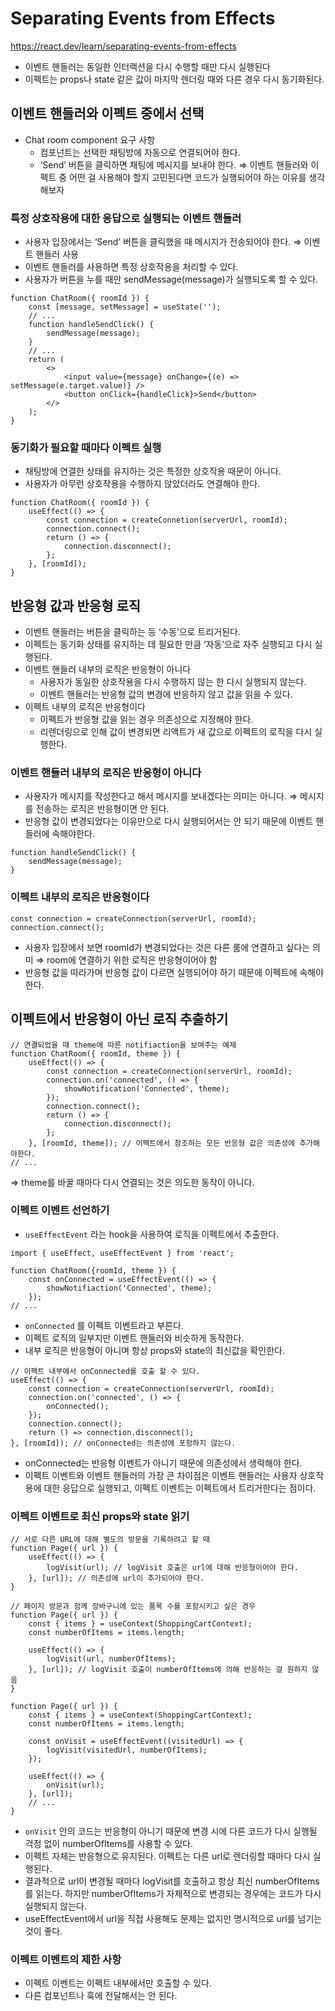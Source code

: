 # Separating Events from Effects

https://react.dev/learn/separating-events-from-effects

- 이벤트 핸들러는 동일한 인터랙션을 다시 수행할 때만 다시 실행된다
- 이펙트는 props나 state 같은 값이 마지막 렌더링 때와 다른 경우 다시 동기화된다.

## 이벤트 핸들러와 이펙트 중에서 선택

- Chat room component 요구 사항
  - 컴포넌트는 선택한 채팅방에 자동으로 연결되어야 한다.
  - ‘Send’ 버튼을 클릭하면 채팅에 메시지를 보내야 한다.
    ⇒ 이벤트 핸들러와 이펙트 중 어떤 걸 사용해야 할지 고민된다면 코드가 실행되어야 하는 이유를 생각해보자

### 특정 상호작용에 대한 응답으로 실행되는 이벤트 핸들러

- 사용자 입장에서는 ‘Send’ 버튼을 클릭했을 때 메시지가 전송되어야 한다. ⇒ 이벤트 핸들러 사용
- 이벤트 핸들러를 사용하면 특정 상호작용을 처리할 수 있다.
- 사용자가 버튼을 누를 때만 sendMessage(message)가 실행되도록 할 수 있다.

```tsx
function ChatRoom({ roomId }) {
	const [message, setMessage] = useState('');
	// ...
	function handleSendClick() {
		sendMessage(message);
	}
	// ...
	return (
		<>
			<input value={message} onChange={(e) => setMessage(e.target.value)} />
			<button onClick={handleClick}>Send</button>
		</>
	);
}
```

### 동기화가 필요할 때마다 이펙트 실행

- 채팅방에 연결한 상태를 유지하는 것은 특정한 상호작용 때문이 아니다.
- 사용자가 아무런 상호작용을 수행하지 않았더라도 연결해야 한다.

```tsx
function ChatRoom({ roomId }) {
	useEffect(() => {
		const connection = createConnetion(serverUrl, roomId);
		connection.connect();
		return () => {
			connection.disconnect();
		};
	}, [roomId]);
}
```

## 반응형 값과 반응형 로직

- 이벤트 핸들러는 버튼을 클릭하는 등 ‘수동’으로 트리거된다.
- 이펙트는 동기화 상태를 유지하는 데 필요한 만큼 ‘자동’으로 자주 실행되고 다시 실행된다.
- 이벤트 핸들러 내부의 로직은 반응형이 아니다
  - 사용자가 동일한 상호작용을 다시 수행하지 않는 한 다시 실행되지 않는다.
  - 이벤트 핸들러는 반응형 값의 변경에 반응하지 않고 값을 읽을 수 있다.
- 이펙트 내부의 로직은 반응형이다
  - 이펙트가 반응형 값을 읽는 경우 의존성으로 지정해야 한다.
  - 리렌더링으로 인해 값이 변경되면 리액트가 새 값으로 이펙트의 로직을 다시 실행한다.

### 이벤트 핸들러 내부의 로직은 반응형이 아니다

- 사용자가 메시지를 작성한다고 해서 메시지를 보내겠다는 의미는 아니다. ⇒ 메시지를 전송하는 로직은 반응형이면 안 된다.
- 반응형 값이 변경되었다는 이유만으로 다시 실행되어서는 안 되기 때문에 이벤트 핸들러에 속해야한다.

```tsx
function handleSendClick() {
	sendMessage(message);
}
```

### 이펙트 내부의 로직은 반응형이다

```tsx
const connection = createConnection(serverUrl, roomId);
connection.connect();
```

- 사용자 입장에서 보면 roomId가 변경되었다는 것은 다른 룸에 연결하고 싶다는 의미 ⇒ room에 연결하기 위한 로직은 반응형이어야 함
- 반응형 값을 따라가며 반응형 값이 다르면 실행되어야 하기 때문에 이펙트에 속해야한다.

## 이펙트에서 반응형이 아닌 로직 추출하기

```tsx
// 연결되었을 때 theme에 따른 notifiaction을 보여주는 예제
function ChatRoom({ roomId, theme }) {
	useEffect(() => {
		const connection = createConnection(serverUrl, roomId);
		connection.on('connected', () => {
			showNotification('Connected', theme);
		});
		connection.connect();
		return () => {
			connection.disconnect();
		};
	}, [roomId, theme]); // 이펙트에서 참조하는 모든 반응형 값은 의존성에 추가해야한다.
// ...
```

⇒ theme를 바꿀 때마다 다시 연결되는 것은 의도한 동작이 아니다.

### 이펙트 이벤트 선언하기

- `useEffectEvent` 라는 hook을 사용하여 로직을 이펙트에서 추출한다.

```tsx
import { useEffect, useEffectEvent } from 'react';

function ChatRoom({roomId, theme }) {
	const onConnected = useEffectEvent(() => {
		showNotifiaction('Connected', theme);
	});
// ...
```

- `onConnected` 를 이펙트 이벤트라고 부른다.
- 이펙트 로직의 일부지만 이벤트 핸들러와 비슷하게 동작한다.
- 내부 로직은 반응형이 아니며 항상 props와 state의 최신값을 확인한다.

```tsx
// 이펙트 내부에서 onConnected를 호출 할 수 있다.
useEffect(() => {
	const connection = createConnection(serverUrl, roomId);
	connection.on('connected', () => {
		onConnected();
	});
	connection.connect();
	return () => connection.disconnect();
}, [roomId]); // onConnected는 의존성에 포함하지 않는다.
```

- onConnected는 반응형 이벤트가 아니기 때문에 의존성에서 생략해야 한다.
- 이펙트 이벤트와 이벤트 핸들러의 가장 큰 차이점은 이벤트 핸들러는 사용자 상호작용에 대한 응답으로 실행되고, 이펙트 이벤트는 이펙트에서 트리거한다는 점이다.

### 이펙트 이벤트로 최신 props와 state 읽기

```tsx
// 서로 다른 URL에 대해 별도의 방문을 기록하려고 할 때
function Page({ url }) {
	useEffect(() => {
		logVisit(url); // logVisit 호출은 url에 대해 반응형이어야 한다.
	}, [url]); // 의존성에 url이 추가되어야 한다.
}
```

```tsx
// 페이지 방문과 함께 장바구니에 있는 품목 수를 포함시키고 싶은 경우
function Page({ url }) {
	const { items } = useContext(ShoppingCartContext);
	const numberOfItems = items.length;

	useEffect(() => {
		logVisit(url, numberOfItems);
	}, [url]); // logVisit 호출이 numberOfItems에 의해 반응하는 걸 원하지 않음
}
```

```tsx
function Page({ url }) {
	const { items } = useContext(ShoppingCartContext);
	const numberOfItems = items.length;

	const onVisit = useEffectEvent((visitedUrl) => {
		logVisit(visitedUrl, numberOfItems);
	});

	useEffect(() => {
		onVisit(url);
	}, [url]);
	// ...
}
```

- `onVisit` 안의 코드는 반응형이 아니기 때문에 변경 시에 다른 코드가 다시 실행될 걱정 없이 numberOfItems를 사용할 수 있다.
- 이펙트 자체는 반응형으로 유지된다. 이펙트는 다른 url로 렌더링할 때마다 다시 실행된다.
- 결과적으로 url이 변경될 때마다 logVisit를 호출하고 항상 최신 numberOfItems를 읽는다. 하지만 numberOfItems가 자체적으로 변경되는 경우에는 코드가 다시 실행되지 않는다.
- useEffectEvent에서 url을 직접 사용해도 문제는 없지만 명시적으로 url를 넘기는 것이 좋다.

### 이펙트 이벤트의 제한 사항

- 이펙트 이벤트는 이펙트 내부에서만 호출할 수 있다.
- 다른 컴포넌트나 훅에 전달해서는 안 된다.
